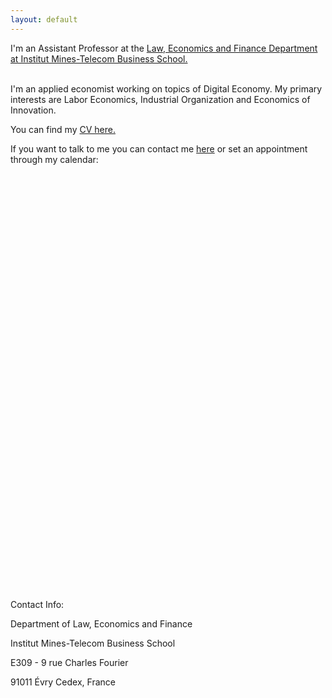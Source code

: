 ```yaml
---
layout: default
---
```



I'm an Assistant Professor at the <a class="a1" href="https://www.imt-bs.eu/en/" target="_blank"> Law, Economics and Finance Department at Institut Mines-Telecom Business School.</a> 

<br>
I'm an applied economist working on topics of Digital Economy. My primary interests are Labor Economics, Industrial Organization and Economics of Innovation. 

<br>

You can find my <a href="/assets/CV_Anahid_Bauer.pdf" target="_blank">CV here.</a> 
<br>

If you want to talk to me you can contact me <a href="mailto:anahid_bauer@imt-bs.eu">here</a> or set an appointment through my calendar:
<!-- Calendly inline widget begin -->
<div class="calendly-inline-widget" data-url="https://calendly.com/anahid_bauer/officehours?text_color=ac3ff8&primary_color=51def5" style="min-width:320px;height:630px;"></div>
<script type="text/javascript" src="https://assets.calendly.com/assets/external/widget.js" async></script>
<!-- Calendly inline widget end -->

<br>
<br>
<br>
Contact Info:

<i class="fa fa-home"></i>  Department of Law, Economics and Finance

Institut Mines-Telecom Business School

E309   - 9 rue Charles Fourier

91011 Évry Cedex, France


<br>
<br>


